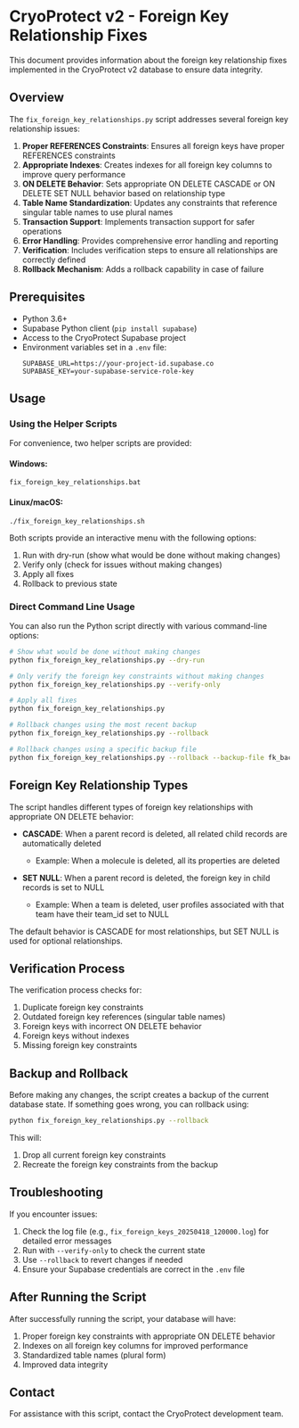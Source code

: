 # CryoProtect v2 - Foreign Key Relationship Fixes

This document provides information about the foreign key relationship fixes implemented in the CryoProtect v2 database to ensure data integrity.

## Overview

The `fix_foreign_key_relationships.py` script addresses several foreign key relationship issues:

1. **Proper REFERENCES Constraints**: Ensures all foreign keys have proper REFERENCES constraints
2. **Appropriate Indexes**: Creates indexes for all foreign key columns to improve query performance
3. **ON DELETE Behavior**: Sets appropriate ON DELETE CASCADE or ON DELETE SET NULL behavior based on relationship type
4. **Table Name Standardization**: Updates any constraints that reference singular table names to use plural names
5. **Transaction Support**: Implements transaction support for safer operations
6. **Error Handling**: Provides comprehensive error handling and reporting
7. **Verification**: Includes verification steps to ensure all relationships are correctly defined
8. **Rollback Mechanism**: Adds a rollback capability in case of failure

## Prerequisites

- Python 3.6+
- Supabase Python client (`pip install supabase`)
- Access to the CryoProtect Supabase project
- Environment variables set in a `.env` file:
  ```
  SUPABASE_URL=https://your-project-id.supabase.co
  SUPABASE_KEY=your-supabase-service-role-key
  ```

## Usage

### Using the Helper Scripts

For convenience, two helper scripts are provided:

#### Windows:
```
fix_foreign_key_relationships.bat
```

#### Linux/macOS:
```
./fix_foreign_key_relationships.sh
```

Both scripts provide an interactive menu with the following options:
1. Run with dry-run (show what would be done without making changes)
2. Verify only (check for issues without making changes)
3. Apply all fixes
4. Rollback to previous state

### Direct Command Line Usage

You can also run the Python script directly with various command-line options:

```bash
# Show what would be done without making changes
python fix_foreign_key_relationships.py --dry-run

# Only verify the foreign key constraints without making changes
python fix_foreign_key_relationships.py --verify-only

# Apply all fixes
python fix_foreign_key_relationships.py

# Rollback changes using the most recent backup
python fix_foreign_key_relationships.py --rollback

# Rollback changes using a specific backup file
python fix_foreign_key_relationships.py --rollback --backup-file fk_backup_20250418_120000.json
```

## Foreign Key Relationship Types

The script handles different types of foreign key relationships with appropriate ON DELETE behavior:

- **CASCADE**: When a parent record is deleted, all related child records are automatically deleted
  - Example: When a molecule is deleted, all its properties are deleted
  
- **SET NULL**: When a parent record is deleted, the foreign key in child records is set to NULL
  - Example: When a team is deleted, user profiles associated with that team have their team_id set to NULL

The default behavior is CASCADE for most relationships, but SET NULL is used for optional relationships.

## Verification Process

The verification process checks for:

1. Duplicate foreign key constraints
2. Outdated foreign key references (singular table names)
3. Foreign keys with incorrect ON DELETE behavior
4. Foreign keys without indexes
5. Missing foreign key constraints

## Backup and Rollback

Before making any changes, the script creates a backup of the current database state. If something goes wrong, you can rollback using:

```bash
python fix_foreign_key_relationships.py --rollback
```

This will:
1. Drop all current foreign key constraints
2. Recreate the foreign key constraints from the backup

## Troubleshooting

If you encounter issues:

1. Check the log file (e.g., `fix_foreign_keys_20250418_120000.log`) for detailed error messages
2. Run with `--verify-only` to check the current state
3. Use `--rollback` to revert changes if needed
4. Ensure your Supabase credentials are correct in the `.env` file

## After Running the Script

After successfully running the script, your database will have:

1. Proper foreign key constraints with appropriate ON DELETE behavior
2. Indexes on all foreign key columns for improved performance
3. Standardized table names (plural form)
4. Improved data integrity

## Contact

For assistance with this script, contact the CryoProtect development team.